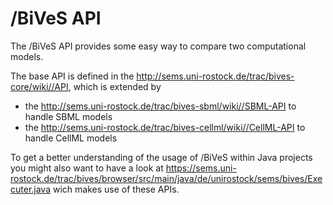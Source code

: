 /BiVeS API 
===========
The /BiVeS API provides some easy way to compare two computational models.

The base API is defined in the http://sems.uni-rostock.de/trac/bives-core/wiki//API, which is extended by
* the http://sems.uni-rostock.de/trac/bives-sbml/wiki//SBML-API to handle SBML models
* the http://sems.uni-rostock.de/trac/bives-cellml/wiki//CellML-API to handle CellML models

To get a better understanding of the usage of /BiVeS within Java projects you might also want to have a look at https://sems.uni-rostock.de/trac/bives/browser/src/main/java/de/unirostock/sems/bives/Executer.java wich makes use of these APIs.